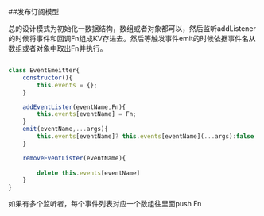 
##发布订阅模型

总的设计模式为初始化一数据结构，数组或者对象都可以，然后监听addListener的时候将事件和回调Fn组成KV存进去。然后等触发事件emit的时候依据事件名从数组或者对象中取出Fn并执行。
```js

class EventEmeitter{
    constructor(){
        this.events = {};
    }

    addEventLister(eventName,Fn){
        this.events[eventName] = Fn;
    }
    emit(eventName,...args){
        this.events[eventName]? this.events[eventName](...args):false
    }

    removeEventLister(eventName){
     
        delete this.events[eventName]
    }
}
```

如果有多个监听者，每个事件列表对应一个数组往里面push Fn